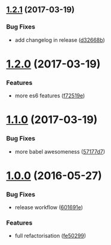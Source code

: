 <a name="1.2.1"></a>
## [1.2.1](https://github.com/romainPrignon/starter-package-js/compare/1.2.0...v1.2.1) (2017-03-19)


### Bug Fixes

* add changelog in release ([d32668b](https://github.com/romainPrignon/starter-package-js/commit/d32668b))



<a name="1.2.0"></a>
# [1.2.0](https://github.com/romainPrignon/starter-package-js/compare/1.1.0...1.2.0) (2017-03-19)


### Features

* more es6 features ([f72519e](https://github.com/romainPrignon/starter-package-js/commit/f72519e))



<a name="1.1.0"></a>
# [1.1.0](https://github.com/romainPrignon/starter-package-js/compare/1.0.0...1.1.0) (2017-03-19)


### Bug Fixes

* more babel awesomeness ([57177d7](https://github.com/romainPrignon/starter-package-js/commit/57177d7))



<a name="1.0.0"></a>
# [1.0.0](https://github.com/romainPrignon/starter-package-js/compare/fe50299...1.0.0) (2016-05-27)


### Bug Fixes

* release workflow ([601691e](https://github.com/romainPrignon/starter-package-js/commit/601691e))


### Features

* full refactorisation ([fe50299](https://github.com/romainPrignon/starter-package-js/commit/fe50299))



